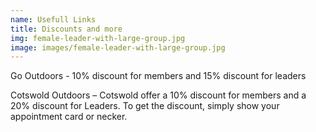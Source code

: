 ```yaml
---
name: Usefull Links
title: Discounts and more
img: female-leader-with-large-group.jpg
image: images/female-leader-with-large-group.jpg
---
```

Go Outdoors - 10% discount for members and 15% discount for leaders

Cotswold Outdoors – Cotswold offer a 10% discount for members and a 20% discount for Leaders. To get the discount, simply show your appointment card or necker.

